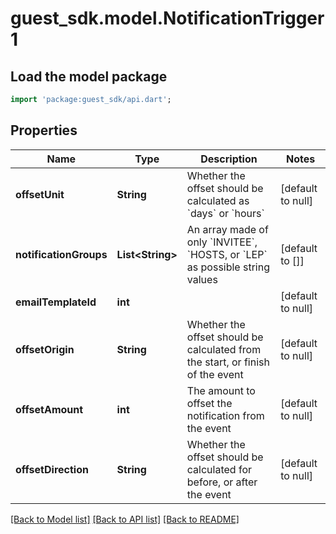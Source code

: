 # guest_sdk.model.NotificationTrigger1

## Load the model package
```dart
import 'package:guest_sdk/api.dart';
```

## Properties
Name | Type | Description | Notes
------------ | ------------- | ------------- | -------------
**offsetUnit** | **String** | Whether the offset should be calculated as &#x60;days&#x60; or &#x60;hours&#x60; | [default to null]
**notificationGroups** | **List&lt;String&gt;** | An array made of only &#x60;INVITEE&#x60;, &#x60;HOSTS, or &#x60;LEP&#x60; as possible string values | [default to []]
**emailTemplateId** | **int** |  | [default to null]
**offsetOrigin** | **String** | Whether the offset should be calculated from the start, or finish of the event | [default to null]
**offsetAmount** | **int** | The amount to offset the notification from the event | [default to null]
**offsetDirection** | **String** | Whether the offset should be calculated for before, or after the event | [default to null]

[[Back to Model list]](../README.md#documentation-for-models) [[Back to API list]](../README.md#documentation-for-api-endpoints) [[Back to README]](../README.md)


